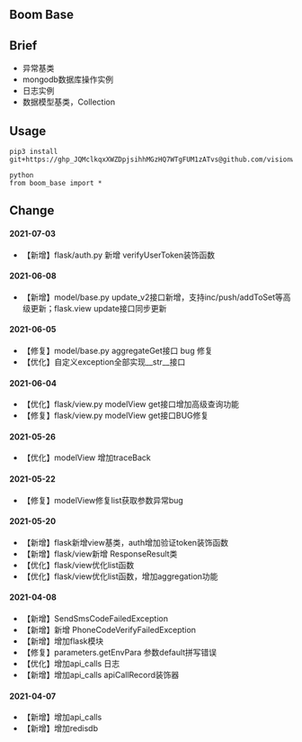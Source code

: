 ## Boom Base


## Brief
- 异常基类
- mongodb数据库操作实例
- 日志实例
- 数据模型基类，Collection

## Usage
```
pip3 install git+https://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@github.com/visionwx/boom_base.git

python
from boom_base import *
```

## Change
#### 2021-07-03
- 【新增】flask/auth.py 新增 verifyUserToken装饰函数

#### 2021-06-08
- 【新增】model/base.py update_v2接口新增，支持inc/push/addToSet等高级更新；flask.view update接口同步更新

#### 2021-06-05
- 【修复】model/base.py aggregateGet接口 bug 修复
- 【优化】自定义exception全部实现__str__接口

#### 2021-06-04
- 【优化】flask/view.py modelView get接口增加高级查询功能
- 【修复】flask/view.py modelView get接口BUG修复

#### 2021-05-26
- 【优化】modelView 增加traceBack

#### 2021-05-22
- 【修复】modelView修复list获取参数异常bug

#### 2021-05-20
- 【新增】flask新增view基类，auth增加验证token装饰函数
- 【新增】flask/view新增 ResponseResult类
- 【优化】flask/view优化list函数
- 【优化】flask/view优化list函数，增加aggregation功能

#### 2021-04-08
- 【新增】SendSmsCodeFailedException
- 【新增】新增 PhoneCodeVerifyFailedException
- 【新增】增加flask模块
- 【修复】parameters.getEnvPara 参数default拼写错误
- 【优化】增加api_calls 日志
- 【新增】增加api_calls apiCallRecord装饰器

#### 2021-04-07
- 【新增】增加api_calls
- 【新增】增加redisdb